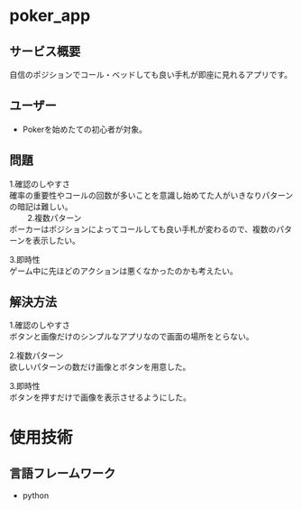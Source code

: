 # poker_app

## サービス概要
自信のポジションでコール・ベッドしても良い手札が即座に見れるアプリです。

## ユーザー
- Pokerを始めたての初心者が対象。

## 問題
1.確認のしやすさ<br>
確率の重要性やコールの回数が多いことを意識し始めてた人がいきなりパターンの暗記は難しい。<br>　　
2.複数パターン<br>
ポーカーはポジションによってコールしても良い手札が変わるので、複数のパターンを表示したい。<br>

3.即時性<br>
ゲーム中に先ほどのアクションは悪くなかったのかも考えたい。

## 解決方法
1.確認のしやすさ<br>
ボタンと画像だけのシンプルなアプリなので画面の場所をとらない。<br>

2.複数パターン<br>
欲しいパターンの数だけ画像とボタンを用意した。<br>

3.即時性<br>
ボタンを押すだけで画像を表示させるようにした。<br>

# 使用技術
## 言語フレームワーク
- python
